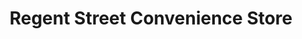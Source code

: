 ---
title: "Regent Street Convenience Store"
url: /bristol/regent-street-convenience-store/
shop: convenience
---